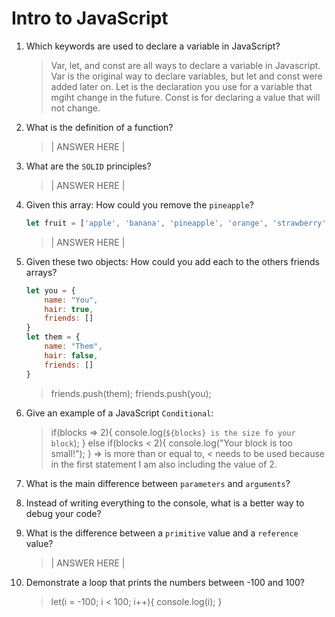 # Intro to JavaScript
01. Which keywords are used to declare a variable in JavaScript?

    > Var, let, and const are all ways to declare a variable in Javascript. Var is the original way to declare variables, but let and const were added later on. Let is the declaration you use for a variable that mgiht change in the future. Const is for declaring a value that will not change.

02. What is the definition of a function?

    > | ANSWER HERE |

03. What are the `SOLID` principles?

    > | ANSWER HERE |

04. Given this array: How could you remove the `pineapple`?

    ```js
    let fruit = ['apple', 'banana', 'pineapple', 'orange', 'strawberry']
    ```

    > | ANSWER HERE |

05. Given these two objects: How could you add each to the others friends arrays?

    ```js
    let you = {
        name: "You",
        hair: true,
        friends: []
    }
    let them = {
        name: "Them",
        hair: false,
        friends: []
    }
    ```

    > friends.push(them); friends.push(you);

06. Give an example of a JavaScript `Conditional`:

    > if(blocks => 2){
        console.log(`${blocks} is the size fo your block`);
    } else if(blocks < 2){
        console.log("Your block is too small!");
    }
    => is more than or equal to, < needs to be used because in the first statement I am also including the value of 2.

07. What is the main difference between `parameters` and `arguments`?

    > 

08. Instead of writing everything to the console, what is a better way to debug your code?

    > 

09. What is the difference between a `primitive` value and a `reference` value?

    > | ANSWER HERE |

10. Demonstrate a loop that prints the numbers between -100 and 100?

    > let(i = -100; i < 100; i++){
        console.log(i);
    }

